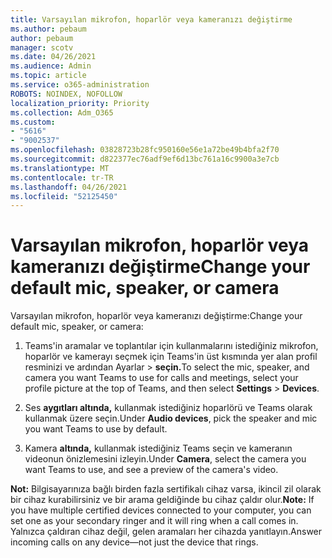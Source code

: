 ```yaml
---
title: Varsayılan mikrofon, hoparlör veya kameranızı değiştirme
ms.author: pebaum
author: pebaum
manager: scotv
ms.date: 04/26/2021
ms.audience: Admin
ms.topic: article
ms.service: o365-administration
ROBOTS: NOINDEX, NOFOLLOW
localization_priority: Priority
ms.collection: Adm_O365
ms.custom:
- "5616"
- "9002537"
ms.openlocfilehash: 03828723b28fc950160e56e1a72be49b4bfa2f70
ms.sourcegitcommit: d822377ec76adf9ef6d13bc761a16c9900a3e7cb
ms.translationtype: MT
ms.contentlocale: tr-TR
ms.lasthandoff: 04/26/2021
ms.locfileid: "52125450"
---
```

# <a name="change-your-default-mic-speaker-or-camera"></a><span data-ttu-id="4d0a0-102">Varsayılan mikrofon, hoparlör veya kameranızı değiştirme</span><span class="sxs-lookup"><span data-stu-id="4d0a0-102">Change your default mic, speaker, or camera</span></span>

<span data-ttu-id="4d0a0-103">Varsayılan mikrofon, hoparlör veya kameranızı değiştirme:</span><span class="sxs-lookup"><span data-stu-id="4d0a0-103">Change your default mic, speaker, or camera:</span></span>

1. <span data-ttu-id="4d0a0-104">Teams'in aramalar ve toplantılar için kullanmalarını istediğiniz mikrofon, hoparlör ve kamerayı seçmek için Teams'in üst kısmında yer alan profil resminizi ve ardından Ayarlar  >  **seçin.**</span><span class="sxs-lookup"><span data-stu-id="4d0a0-104">To select the mic, speaker, and camera you want Teams to use for calls and meetings, select your profile picture at the top of Teams, and then select **Settings** > **Devices**.</span></span>

1. <span data-ttu-id="4d0a0-105">Ses **aygıtları altında,** kullanmak istediğiniz hoparlörü ve Teams olarak kullanmak üzere seçin.</span><span class="sxs-lookup"><span data-stu-id="4d0a0-105">Under **Audio devices**, pick the speaker and mic you want Teams to use by default.</span></span> 

1. <span data-ttu-id="4d0a0-106">Kamera **altında,** kullanmak istediğiniz Teams seçin ve kameranın videonun önizlemesini izleyin.</span><span class="sxs-lookup"><span data-stu-id="4d0a0-106">Under **Camera**, select the camera you want Teams to use, and see a preview of the camera's video.</span></span> 

<span data-ttu-id="4d0a0-107">**Not:** Bilgisayarınıza bağlı birden fazla sertifikalı cihaz varsa, ikincil zil olarak bir cihaz kurabilirsiniz ve bir arama geldiğinde bu cihaz çaldır olur.</span><span class="sxs-lookup"><span data-stu-id="4d0a0-107">**Note:** If you have multiple certified devices connected to your computer, you can set one as your secondary ringer and it will ring when a call comes in.</span></span> <span data-ttu-id="4d0a0-108">Yalnızca çaldıran cihaz değil, gelen aramaları her cihazda yanıtlayın.</span><span class="sxs-lookup"><span data-stu-id="4d0a0-108">Answer incoming calls on any device—not just the device that rings.</span></span>